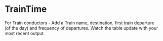 # TrainTime
For Train conductors - 
Add a Train name, destination, first train departure (of the day) and frequency of departures.
Watch the table update with your most recent output.
